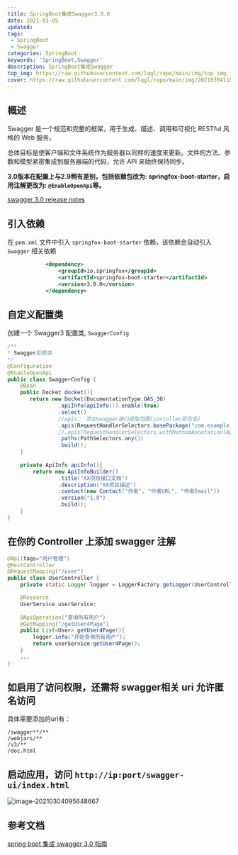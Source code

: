 ```yaml
---
title: SpringBoot集成Swagger3.0.0
date: 2021-03-05
updated: 
tags:
 - SpringBoot
 - Swagger
categories: SpringBoot
keywords: 'SpringBoot,Swagger'
description: SpringBoot集成Swagger
top_img: https://raw.githubusercontent.com/lqgl/repo/main/img/top_img.jpg
cover: https://raw.githubusercontent.com/lqgl/repo/main/img/20210304110042.png
---
```


## 概述

Swagger 是一个规范和完整的框架，用于生成、描述、调用和可视化 RESTful 风格的 Web 服务。

总体目标是使客户端和文件系统作为服务器以同样的速度来更新。文件的方法、参数和模型紧密集成到服务器端的代码，允许 API 来始终保持同步。

**3.0版本在配置上与2.9稍有差别，包括依赖包改为: springfox-boot-starter，启用注解更改为: `@EnableOpenApi`等。**

[swagger 3.0 release notes](https://github.com/springfox/springfox/releases)

## 引入依赖

在 `pom.xml` 文件中引入 `springfox-boot-starter` 依赖，该依赖会自动引入 `Swagger` 相关依赖

```xml
            <dependency>
                <groupId>io.springfox</groupId>
                <artifactId>springfox-boot-starter</artifactId>
                <version>3.0.0</version>
            </dependency>
```

## 自定义配置类

创建一个 Swagger3 配置类, `SwaggerConfig`

```java
/**
* Swagger配置类
*/
@Configuration
@EnableOpenApi
public class SwaggerConfig {
    @Bean
    public Docket docket(){
       return new Docket(DocumentationType.OAS_30)
                .apiInfo(apiInfo()).enable(true)
                .select()
                //apis： 添加swagger接口提取范围(contoller层包名)
                .apis(RequestHandlerSelectors.basePackage("com.example.troller"))
                //.apis(RequestHandlerSelectors.withMethodAnnotation(ApiOperation.class))
                .paths(PathSelectors.any())
                .build();
    }
    
    private ApiInfo apiInfo(){
        return new ApiInfoBuilder()
                .title("XX项目接口文档")
                .description("XX项目描述")
                .contact(new Contact("作者", "作者URL", "作者Email"))
                .version("1.0")
                .build();
    }
}
```

## 在你的 Controller 上添加 swagger 注解

```java
@Api(tags="用户管理")
@RestController
@RequestMapping("/user")
public class UserController {
    private static Logger logger = LoggerFactory.getLogger(UserController.class);

    @Resource
    UserService userService;
    
	@ApiOperation("查询所有用户")
    @GetMapping("/getUser4Page")
    public List<User> getUser4Page(){
        logger.info("开始查询所有用户");
        return userService.getUser4Page();
    }
    ...
}
```

## 如启用了访问权限，还需将 swagger相关 uri 允许匿名访问

具体需要添加的uri有：

```
/swagger**/**
/webjars/**
/v3/**
/doc.html
```

## 启动应用，访问 `http://ip:port/swagger-ui/index.html`

![image-20210304095648667](https://raw.githubusercontent.com/lqgl/repo/main/img/image-20210304095648667.png)

## 参考文档

[spring boot 集成 swagger 3.0 指南](https://segmentfault.com/a/1190000037455077)

